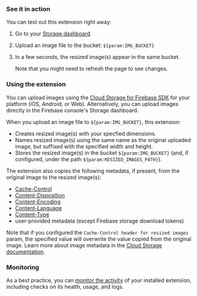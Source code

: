 ### See it in action

You can test out this extension right away:

1.  Go to your [Storage dashboard](https://console.firebase.google.com/project/${param:PROJECT_ID}/storage).

1.  Upload an image file to the bucket: `${param:IMG_BUCKET}`

1.  In a few seconds, the resized image(s) appear in the same bucket.

    Note that you might need to refresh the page to see changes.

### Using the extension

You can upload images using the [Cloud Storage for Firebase SDK](https://firebase.google.com/docs/storage/) for your platform (iOS, Android, or Web). Alternatively, you can upload images directly in the Firebase console's Storage dashboard.

When you upload an image file to `${param:IMG_BUCKET}`, this extension:

- Creates resized image(s) with your specfied dimensions.
- Names resized image(s) using the same name as the original uploaded image, but suffixed with the specified width and height.
- Stores the resized image(s) in the bucket `${param:IMG_BUCKET}` (and, if configured, under the path `${param:RESIZED_IMAGES_PATH}`).

The extension also copies the following metadata, if present, from the original image to the resized image(s):

- [Cache-Control](https://developer.mozilla.org/docs/Web/HTTP/Headers/Cache-Control)
- [Content-Disposition](https://developer.mozilla.org/docs/Web/HTTP/Headers/Content-Disposition)
- [Content-Encoding](https://developer.mozilla.org/docs/Web/HTTP/Headers/Content-Encoding)
- [Content-Language](https://developer.mozilla.org/docs/Web/HTTP/Headers/Content-Language)
- [Content-Type](https://developer.mozilla.org/docs/Web/HTTP/Headers/Content-Type)
- user-provided metadata (except Firebase storage download tokens)

Note that if you configured the `Cache-Control header for resized images` param, the specified value will overwrite the value copied from the original image. Learn more about image metadata in the [Cloud Storage documentation](https://firebase.google.com/docs/storage/).

### Monitoring

As a best practice, you can [monitor the activity](https://firebase.google.com/docs/extensions/manage-installed-extensions#monitor) of your installed extension, including checks on its health, usage, and logs.
